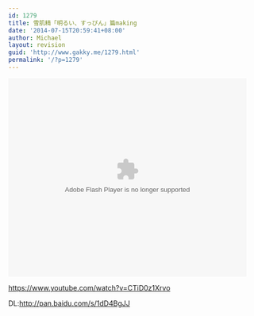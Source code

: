 ```yaml
---
id: 1279
title: 雪肌精「明るい、すっぴん」篇making
date: '2014-07-15T20:59:41+08:00'
author: Michael
layout: revision
guid: 'http://www.gakky.me/1279.html'
permalink: '/?p=1279'
---
```


<embed align="middle" allowfullscreen="allowfullscreen" allowscriptaccess="always" height="400" quality="high" src="http://player.youku.com/player.php/sid/XNzQwMjI1MTI0/v.swf" type="application/x-shockwave-flash" width="480"></embed>

https://www.youtube.com/watch?v=CTiD0z1Xrvo

DL:http://pan.baidu.com/s/1dD4BgJJ